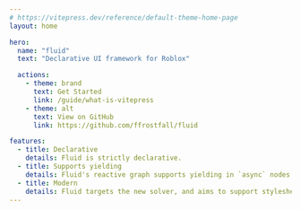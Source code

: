 ```yaml
---
# https://vitepress.dev/reference/default-theme-home-page
layout: home

hero:
  name: "fluid"
  text: "Declarative UI framework for Roblox"

  actions:
    - theme: brand
      text: Get Started
      link: /guide/what-is-vitepress
    - theme: alt
      text: View on GitHub
      link: https://github.com/ffrostfall/fluid

features:
  - title: Declarative
    details: Fluid is strictly declarative.
  - title: Supports yielding
    details: Fluid's reactive graph supports yielding in `async` nodes.
  - title: Modern
    details: Fluid targets the new solver, and aims to support stylesheet-based UI.
---
```

